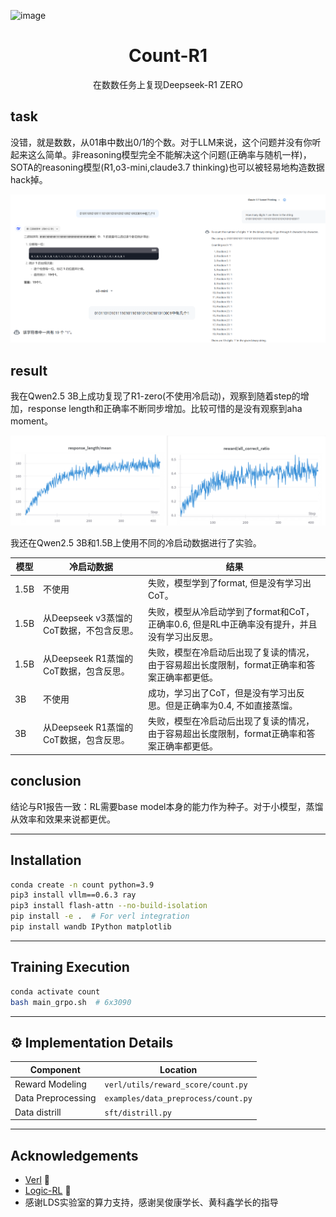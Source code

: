 ![image](https://github.com/user-attachments/assets/2fb2fe5a-7a55-4816-9b7a-a53d3f5278cf)
<h1 align="center">Count-R1</h1>

<div align="center">
    在数数任务上复现Deepseek-R1 ZERO
</div>

## task

没错，就是数数，从01串中数出0/1的个数。对于LLM来说，这个问题并没有你听起来这么简单。非reasoning模型完全不能解决这个问题(正确率与随机一样)，SOTA的reasoning模型(R1,o3-mini,claude3.7 thinking)也可以被轻易地构造数据hack掉。

![hint: 答案是20](https://github.com/00ffcc/count-R1/blob/main/pics/QQ20250314-170413.jpg)

## result

我在Qwen2.5 3B上成功复现了R1-zero(不使用冷启动)，观察到随着step的增加，response length和正确率不断同步增加。比较可惜的是没有观察到aha moment。

![](https://github.com/00ffcc/count-R1/blob/main/pics/QQ20250314-170514.jpg)

我还在Qwen2.5 3B和1.5B上使用不同的冷启动数据进行了实验。

|模型|冷启动数据|结果|
|---|---|---|
|1.5B|不使用|失败，模型学到了format, 但是没有学习出CoT。|
|1.5B|从Deepseek v3蒸馏的CoT数据，不包含反思。|失败，模型从冷启动学到了format和CoT，正确率0.6, 但是RL中正确率没有提升，并且没有学习出反思。|
|1.5B|从Deepseek R1蒸馏的CoT数据，包含反思。|失败，模型在冷启动后出现了复读的情况，由于容易超出长度限制，format正确率和答案正确率都更低。|
|3B|不使用|成功，学习出了CoT，但是没有学习出反思。但是正确率为0.4, 不如直接蒸馏。|
|3B|从Deepseek R1蒸馏的CoT数据，包含反思。|失败，模型在冷启动后出现了复读的情况，由于容易超出长度限制，format正确率和答案正确率都更低。|

## conclusion
结论与R1报告一致：RL需要base model本身的能力作为种子。对于小模型，蒸馏从效率和效果来说都更优。

---

## Installation

```bash
conda create -n count python=3.9
pip3 install vllm==0.6.3 ray
pip3 install flash-attn --no-build-isolation
pip install -e .  # For verl integration
pip install wandb IPython matplotlib
```

---

## Training Execution
```bash
conda activate count
bash main_grpo.sh  # 6x3090
```

---

## ⚙️ Implementation Details

| Component              | Location                          |
|------------------------|-----------------------------------|
| Reward Modeling        | `verl/utils/reward_score/count.py`   |
| Data Preprocessing     | `examples/data_preprocess/count.py`  |
| Data distrill          | `sft/distrill.py`  |


---

## Acknowledgements
- [Verl](https://github.com/volcengine/verl) 🔗
- [Logic-RL](https://github.com/Unakar/Logic-RL) 🔗
- 感谢LDS实验室的算力支持，感谢吴俊康学长、黄科鑫学长的指导

